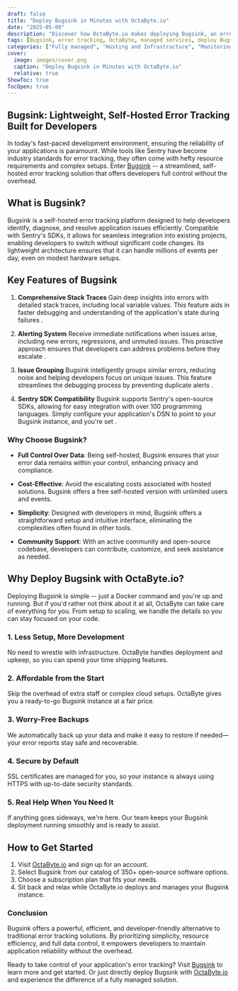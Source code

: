 ```yaml
---
draft: false
title: "Deploy Bugsink in Minutes with OctaByte.io"
date: "2025-05-09"
description: "Discover how OctaByte.io makes deploying Bugsink, an error tracking tool, effortless and hassle-free. Save time, reduce costs, and enjoy fully managed services with automatic backups, SSL management, and expert support."
tags: [Bugsink, error tracking, OctaByte, managed services, deploy Bugsink, error monitoring, cost-effective, automatic backups, SSL management]
categories: ["Fully managed", "Hosting and Infrastructure", "Monitoring", "Bugsink"]
cover:
  image: images/cover.png
  caption: "Deploy Bugsink in Minutes with OctaByte.io"
  relative: true
ShowToc: true
TocOpen: true
---
```



## Bugsink: Lightweight, Self-Hosted Error Tracking Built for Developers

In today's fast-paced development environment, ensuring the reliability of your applications is paramount. While tools
like Sentry have become industry standards for error tracking, they often come with hefty resource requirements and
complex setups. Enter [Bugsink](https://www.bugsink.com/) -- a streamlined, self-hosted error tracking solution that
offers developers full control without the overhead.

## What is Bugsink?

Bugsink is a self-hosted error tracking platform designed to help developers identify, diagnose, and resolve application
issues efficiently. Compatible with Sentry's SDKs, it allows for seamless integration into existing projects, enabling
developers to switch without significant code changes. Its lightweight architecture ensures that it can handle millions
of events per day, even on modest hardware setups.

## Key Features of Bugsink

1. **Comprehensive Stack Traces**
   Gain deep insights into errors with detailed stack traces, including local variable values. This feature aids in
   faster debugging and understanding of the application's state during failures .

2. **Alerting System**
   Receive immediate notifications when issues arise, including new errors, regressions, and unmuted issues. This proactive approach ensures that developers can address problems before they escalate .

3. **Issue Grouping**
   Bugsink intelligently groups similar errors, reducing noise and helping developers focus on unique issues. This feature streamlines the debugging process by preventing duplicate alerts .

4. **Sentry SDK Compatibility**
   Bugsink supports Sentry's open-source SDKs, allowing for easy integration with over 100 programming languages. Simply
   configure your application's DSN to point to your Bugsink instance, and you're set .

### Why Choose Bugsink?

* **Full Control Over Data**: Being self-hosted, Bugsink ensures that your error data remains within your
  control, enhancing privacy and compliance.

* **Cost-Effective**: Avoid the escalating costs associated with hosted solutions. Bugsink offers a free self-hosted
  version with unlimited users and events.

* **Simplicity**: Designed with developers in mind, Bugsink offers a straightforward setup and intuitive interface,
  eliminating the complexities often found in other tools.

* **Community Support**: With an active community and open-source codebase, developers can contribute, customize, and
  seek assistance as needed.

## Why Deploy Bugsink with OctaByte.io?

Deploying Bugsink is simple -- just a Docker command and you're up and running. But if you'd rather not think about it
at all, OctaByte can take care of everything for you. From setup to scaling, we handle the details so you can stay
focused on your code.

### 1. **Less Setup, More Development**

No need to wrestle with infrastructure. OctaByte handles deployment and upkeep, so you can spend your time shipping
features.

### 2. **Affordable from the Start**

Skip the overhead of extra staff or complex cloud setups. OctaByte gives you a ready-to-go Bugsink instance at a fair
price.

### 3. **Worry-Free Backups**

We automatically back up your data and make it easy to restore if needed—your error reports stay safe and recoverable.

### 4. **Secure by Default**

SSL certificates are managed for you, so your instance is always using HTTPS with up-to-date security standards.

### 5. **Real Help When You Need It**

If anything goes sideways, we're here. Our team keeps your Bugsink deployment running smoothly and is ready to assist.

## How to Get Started

1. Visit [OctaByte.io](https://octabyte.io) and sign up for an account.
2. Select Bugsink from our catalog of 350+ open-source software options.
3. Choose a subscription plan that fits your needs.
4. Sit back and relax while OctaByte.io deploys and manages your Bugsink instance.

### Conclusion

Bugsink offers a powerful, efficient, and developer-friendly alternative to traditional error tracking solutions. By
prioritizing simplicity, resource efficiency, and full data control, it empowers developers to maintain application
reliability without the overhead.

Ready to take control of your application's error tracking? Visit [Bugsink](https://www.bugsink.com/) to learn more and
get started. Or just directly deploy Bugsink with [OctaByte.io](https://octabyte.io) and experience the difference of a
fully managed solution.

